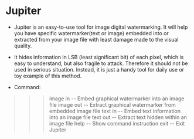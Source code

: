 # Jupiter

* Jupiter is an easy-to-use tool for image digital watermarking. 
It will help you have specific watermarker(text or image) embedded into or
extracted from your image file with least damage made to the visual quality.

* It hides information in LSB (least significant bit) of each pixel, which is easy to understand, but also fragile to attack.
Therefore it should not be used in serious situation. Instead, it is just a handy tool for daily use or toy example of this method.

* Command:
>>> image in   -- Embed graphical watermarker into an image file
>>> image out  -- Extract graphical watermarker from embedded image file
>>> text in    -- Embed text information into an image file
>>> text out   -- Extract text hidden within an image file
>>> help       -- Show command instruction
>>> exit       -- Exit Jupiter

